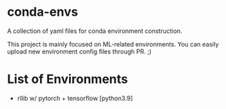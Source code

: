# conda-envs
A collection of yaml files for conda environment construction.

This project is mainly focused on ML-related environments. You can easily upload new environment config files through PR. ;) 

# List of Environments

- rllib w/ pytorch + tensorflow [python3.9]
